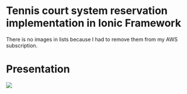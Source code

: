 # Tennis court system reservation implementation in Ionic Framework

There is no images in lists because I had to remove them from my AWS subscription.

# Presentation
![](docs/ionic-master-thesis-app-presentation.gif)
